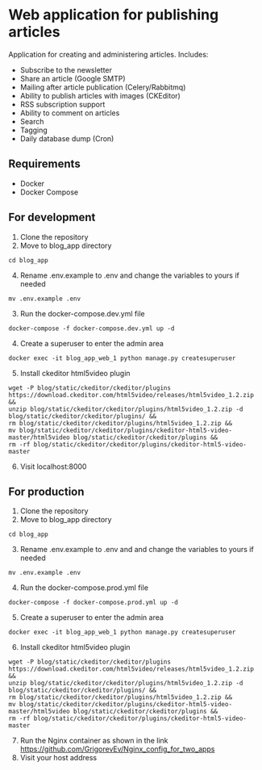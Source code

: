 # Web application for publishing articles
Application for creating and administering articles.
Includes:
* Subscribe to the newsletter
* Share an article (Google SMTP)
* Mailing after article publication (Celery/Rabbitmq)
* Ability to publish articles with images (CKEditor)
* RSS subscription support
* Ability to comment on articles
* Search
* Tagging
* Daily database dump (Cron)

## Requirements
- Docker
- Docker Compose

## For development
1. Clone the repository
2. Move to blog_app directory
```
cd blog_app
```
4. Rename .env.example to .env and change the variables to yours if needed
```
mv .env.example .env
```
3. Run the docker-compose.dev.yml file
```
docker-compose -f docker-compose.dev.yml up -d
```
4. Create a superuser to enter the admin area
```
docker exec -it blog_app_web_1 python manage.py createsuperuser
```
5. Install ckeditor html5video plugin
```
wget -P blog/static/ckeditor/ckeditor/plugins  https://download.ckeditor.com/html5video/releases/html5video_1.2.zip &&
unzip blog/static/ckeditor/ckeditor/plugins/html5video_1.2.zip -d blog/static/ckeditor/ckeditor/plugins/ && 
rm blog/static/ckeditor/ckeditor/plugins/html5video_1.2.zip &&
mv blog/static/ckeditor/ckeditor/plugins/ckeditor-html5-video-master/html5video blog/static/ckeditor/ckeditor/plugins && 
rm -rf blog/static/ckeditor/ckeditor/plugins/ckeditor-html5-video-master
```
6. Visit localhost:8000

## For production
1. Clone the repository
2. Move to blog_app directory
```
cd blog_app
```
3. Rename .env.example to .env and and change the variables to yours if needed
```
mv .env.example .env
```
4. Run the docker-compose.prod.yml file
```
docker-compose -f docker-compose.prod.yml up -d
```
5. Create a superuser to enter the admin area
```
docker exec -it blog_app_web_1 python manage.py createsuperuser
```
6. Install ckeditor html5video plugin
```
wget -P blog/static/ckeditor/ckeditor/plugins  https://download.ckeditor.com/html5video/releases/html5video_1.2.zip &&
unzip blog/static/ckeditor/ckeditor/plugins/html5video_1.2.zip -d blog/static/ckeditor/ckeditor/plugins/ && 
rm blog/static/ckeditor/ckeditor/plugins/html5video_1.2.zip &&
mv blog/static/ckeditor/ckeditor/plugins/ckeditor-html5-video-master/html5video blog/static/ckeditor/ckeditor/plugins && 
rm -rf blog/static/ckeditor/ckeditor/plugins/ckeditor-html5-video-master
```
7. Run the Nginx container as shown in the link 
https://github.com/GrigorevEv/Nginx_config_for_two_apps
8. Visit your host address
